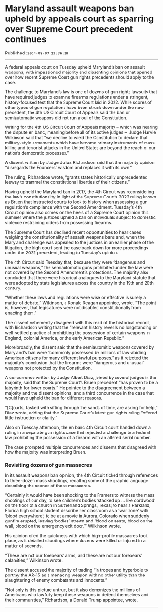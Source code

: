 # Maryland assault weapons ban upheld by appeals court as sparring over Supreme Court precedent continues

Published :`2024-08-07 23:36:29`

---

A federal appeals court on Tuesday upheld Maryland’s ban on assault weapons, with impassioned majority and dissenting opinions that sparred over how recent Supreme Court gun rights precedents should apply to the case.

The challenge to Maryland’s law is one of dozens of gun rights lawsuits that have required judges to examine firearms regulations under a stringent, history-focused test that the Supreme Court laid in 2022. While scores of other types of gun regulations have been struck down under the new precedent, the 4th US Circuit Court of Appeals said the ban on semiautomatic weapons did not run afoul of the Constitution.

Writing for the 4th US Circuit Court of Appeals majority – which was hearing the dispute en banc, meaning before all of its active judges –  Judge Harvie Wilkinson said that “we decline to wield the Constitution to declare that military-style armaments which have become primary instruments of mass killing and terrorist attacks in the United States are beyond the reach of our nation’s democratic processes.”

A dissent written by Judge Julius Richardson said that the majority opinion “disregards the Founders’ wisdom and replaces it with its own.”

The ruling, Richardson wrote, “grants states historically unprecedented leeway to trammel the constitutional liberties of their citizens.”

Having upheld the Maryland ban in 2017, the 4th Circuit was reconsidering the law’s constitutionality in light of the Supreme Court’s 2022 ruling known as Bruen that instructed courts to look to history when assessing a gun regulation’s compliance with the Second Amendment. Tuesday’s 4th Circuit opinion also comes on the heels of a Supreme Court opinion this summer where the justices upheld a ban on individuals subject to domestic violence restraining orders from possessing firearms.

The Supreme Court has declined recent opportunities to hear cases weighing the constitutionality of assault weapons bans and, when the Maryland challenge was appealed to the justices in an earlier phase of the litigation, the high court sent the case back down for more proceedings under the 2022 precedent, leading to Tuesday’s opinion.

The 4th Circuit said Tuesday that, because they were “dangerous and unusual weapons,” the semiautomatic guns prohibited under the law were not covered by the Second Amendment’s protections. The majority also concluded that there were historical analogues to the Maryland statute that were adopted by state legislatures across the country in the 19th and 20th century.

“Whether these laws and regulations were wise or effective is surely a matter of debate,” Wilkinson, a Ronald Reagan appointee, wrote. “The point is, however, that legislatures were not disabled constitutionally from enacting them.”

The dissent vehemently disagreed with this read of the historical record, with Richardson writing that the “relevant history reveals no longstanding or well-settled practice of prohibiting the possession of certain weapons in England, colonial America, or the early American Republic.”

More broadly, the dissent said that the semiautomitic weapons covered by Maryland’s ban were “commonly possessed by millions of law-abiding American citizens for many different lawful purposes,” as it rejected the majority’s conclusion that the firearms were “dangerous and unusual” weapons not protected by the Constitution.

A concurrence written by Judge Albert Diaz, joined by several judges in the majority, said that the Supreme Court’s Bruen precedent “has proven to be a labyrinth for lower courts.” He pointed to the disagreement between a majority and the dissent opinions, and a third concurrence in the case that would have upheld the ban for different reasons.

“[C]ourts, tasked with sifting through the sands of time, are asking for help,” Diaz wrote, adding that the Supreme Court’s latest gun rights ruling “offered little instruction or clarity.”

Also on Tuesday afternoon, the en banc 4th Circuit court handed down a ruling in a separate gun rights case that rejected a challenge to a federal law prohibiting the possession of a firearm with an altered serial number.

The case prompted multiple concurrences and dissents that disagreed with how the majority was interpreting Bruen.

### Revisiting dozens of gun massacres

In its assault weapons ban opinion, the 4th Circuit ticked through references to three-dozen mass shootings,  recalling some of the graphic language describing the scenes of those massacres.

“Certainly it would have been shocking to the Framers to witness the mass shootings of our day, to see children’s bodies ‘stacked up … like cordwood’ on the floor of a church in Sutherland Springs, Texas; to hear a Parkland, Florida high school student describe her classroom as a ‘war zone’ with ‘blood everywhere’; to be at a movie in Aurora, Colorado when suddenly gunfire erupted, leaving ‘bodies’ strewn and ‘blood on seats, blood on the wall, blood on the emergency exit door,’” Wilkinson wrote.

His opinion cited the quickness with which high-profile massacres took place, as it detailed shootings where dozens were killed or injured in a matter of seconds.

“These are not our forebears’ arms, and these are not our forebears’ calamities,” Wilkinson wrote.

The dissent accused the majority of trading “in tropes and hyperbole to portray the AR-15 as a menacing weapon with no other utility than the slaughtering of enemy combatants and innocents.”

“Not only is this picture untrue, but it also demonizes the millions of Americans who lawfully keep these weapons to defend themselves and their communities,” Richardson, a Donald Trump appointee, wrote.

---

